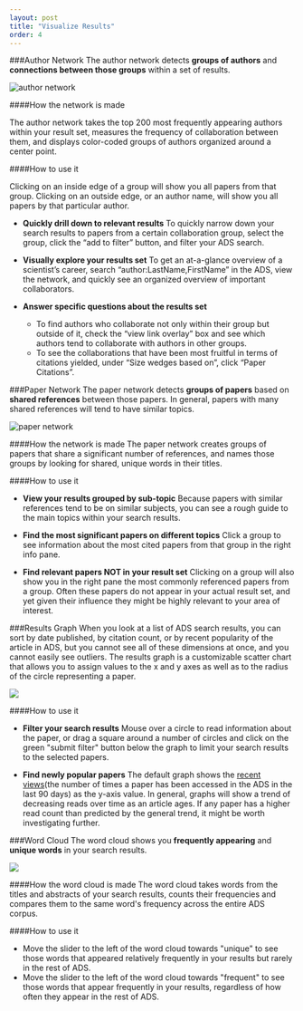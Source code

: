 ```yaml
---
layout: post
title: "Visualize Results"
order: 4
---
```





###Author Network
The author network detects **groups of authors** and **connections between those groups** within a set of results.

<img src="{{site.baseurl}}/img/author-network.png" alt="author network" class="img-responsive">

####How the network is made

The author network takes the top 200 most frequently appearing authors within your result set, measures the frequency of collaboration between them, and displays color-coded groups of authors organized around a center point.

####How to use it

Clicking on an inside edge of a group will show you all papers from that group. Clicking on an outside edge, or an author name, will show you all papers by that particular author.

* **Quickly drill down to relevant results**
 To quickly narrow down your search results to papers from a certain collaboration group, select the group, click the “add to filter” button,  and filter your ADS search.

* **Visually explore your results set**
To get an at-a-glance overview of a scientist’s career, search “author:LastName,FirstName” in the ADS, view the network, and quickly see an organized overview of important collaborators.

*  **Answer specific questions about the results set**
     * To find authors who collaborate not only within their group but outside of it, check the “view link overlay” box and see which authors tend to collaborate with authors in other groups.
     * To see the collaborations that have been most fruitful in terms of citations yielded, under “Size wedges based on”, click “Paper Citations”.


###Paper Network
The paper network detects **groups of papers** based on **shared references** between those papers. In general, papers with many shared references will tend to have similar topics.

<img src="{{site.baseurl}}/img/paper-network.png" alt="paper network" class="img-responsive">


####How the network is made
The paper network creates groups of papers that share a significant number of references, and names those groups by looking for shared, unique words in their titles.

####How to use it

* **View your results grouped by sub-topic**
Because papers with similar references tend to be on similar subjects, you can see a rough guide to the main topics within your search results.

* **Find the most significant papers on different topics**
Click a group to see information about the most cited papers from that group in the right info pane.

* **Find relevant papers NOT in your result set**
Clicking on a group will also show you in the right pane the most commonly referenced papers from a group. Often these papers do not appear in your actual result set, and yet given their influence they might be highly relevant to your area of interest.


###Results Graph
When you look at a list of ADS search results, you can sort by date published, by citation count, or by recent popularity of the article in ADS, but you cannot see all of these dimensions at once, and you cannot easily see outliers. The results graph is a customizable scatter chart that allows you to assign values to the x and y axes as well as to the radius of the circle representing a paper.

<img src="{{site.baseurl}}/img/scatter-plot.png" class="img-responsive">

####How to use it

* **Filter your search results**
Mouse over a circle to read information about the paper, or drag a square around a number of circles and click on the green "submit filter" button below the graph to limit your search results to the selected papers.

* **Find newly popular papers**
The default graph shows the [recent views]({{site.baseurl}}/actions/analyze#recent-views)(the number of times a paper has been accessed in the ADS in the last 90 days) as the y-axis value. In general, graphs will show a trend of decreasing reads over time as an article ages. If any paper has a higher read count than predicted by the general trend, it might be worth investigating further.


###Word Cloud
The word cloud shows you **frequently appearing** and **unique words** in your search results.

<img src="{{site.baseurl}}/img/word-cloud.png" class="img-responsive">


####How the word cloud is made
The word cloud takes words from the titles and abstracts of your search results, counts their frequencies and compares them to the same word's frequency across the entire ADS corpus.

####How to use it
* Move the slider to the left of the word cloud towards "unique" to see those words that appeared relatively frequently in your results but rarely in the rest of ADS.
* Move the slider to the left of the word cloud towards "frequent" to see those words that appear frequently in your results, regardless of how often they appear in the rest of ADS.
